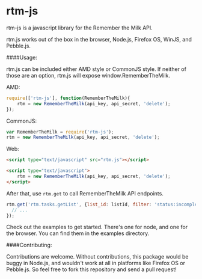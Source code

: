 rtm-js
======

rtm-js is a javascript library for the Remember the Milk API.

rtm.js works out of the box in the browser, Node.js, Firefox OS, WinJS, and Pebble.js.

####Usage: 

rtm.js can be included either AMD style or CommonJS style. If neither of those are an option, rtm.js will expose window.RememberTheMilk.

AMD:
```javascript
require(['rtm-js'], function(RememberTheMilk){
    rtm = new RememberTheMilk(api_key, api_secret, 'delete');
});
```

CommonJS:
```javascript
var RememberTheMilk = require('rtm-js');
rtm = new RememberTheMilk(api_key, api_secret, 'delete');
```

Web:
```html
<script type="text/javascript" src="rtm.js"></script>

<script type="text/javascript">
    rtm = new RememberTheMilk(api_key, api_secret, 'delete');
</script>
```

After that, use `rtm.get` to call RememberTheMilk API endpoints.

```javascript
rtm.get('rtm.tasks.getList', {list_id: listId, filter: 'status:incomplete'}, function(resp){
  // ...
});
```

Check out the examples to get started. There's one for node, and one for the browser. You can find them in the examples directory.

####Contributing:

Contributions are welcome. Without contributions, this package would be buggy in Node.js, and wouldn't work at all in platforms like Firefox OS or Pebble.js. So feel free to fork this repository and send a pull request!
